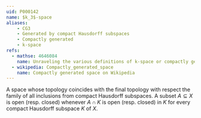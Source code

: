 ```yaml
---
uid: P000142
name: $k_3$-space
aliases:
    - CG3
    - Generated by compact Hausdorff subspaces
    - Compactly generated
    - k-space
refs:
  - mathse: 4646084
    name: Unraveling the various definitions of k-space or compactly generated space
  - wikipedia: Compactly_generated_space
    name: Compactly generated space on Wikipedia
---
```


A space whose topology coincides with the final topology with respect the family of all inclusions from compact Hausdorff subspaces.  A subset $A\subseteq X$ is open (resp. closed) whenever $A\cap K$ is open (resp. closed) in $K$ for every compact Hausdorff subspace $K$ of $X$.
